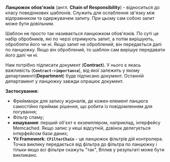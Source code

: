**Ланцюжок обов'язків** (англ. **Chain of Responsibility**) - відноситься до класу поведінкових шаблонів.
Служить для ослаблення зв'язку між відправником та одержувачем запиту.
При цьому сам собою запит може бути довільним.

Шаблон не просто так називається ланцюжком обов'язків. По суті це набір обробників, які по черзі отримують
запит, а потім вирішують, обробляти його чи ні. Якщо запит не оброблений, він передається далі по ланцюжку.
Якщо він оброблений, то шаблон сам вирішує передавати його далі чи ні.

Нам потрібно підписати документ (**Contract**). У нього є якась важливість (**`Contract->importance`**),
від якої залежить у якому департаменті(**Department**) буде підписано документ.
Останній департамент у ланцюжку завжди опрацює документ.

**Застосування:**
* Фреймворк для запису журналів, де кожен елемент ланцюга самостійно приймає рішення,
  що робити із повідомленням для логування;
* Фільтр спаму;
* **кешування**: перший об'єкт є екземпляром, наприклад, інтерфейсу Memcached.
  Якщо запис у кеші відсутній, дзвінок делегується інтерфейсом бази даних;
* **Yii Framework**: **`CFilterChain`** - це ланцюжок фільтрів дій контролера.
  Точка виклику передається від фільтра до фільтра по ланцюжку і тільки якщо всі фільтри скажуть "так",
  Вплив у результаті може бути викликано.